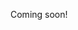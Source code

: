 Coming soon!

<!--

Software engineers are usually good at estimating essential complexity. A particular algorithm can only be so hard, right?

Estimation problems are usually errors of accidental complexity. Unknown unknows plague projects.

But how do we reduce accidental complexity?

We need to create environments that _shield_ accidental complexity from engineers at given levels:
- users shouldn't be able to mess up their applications
- application developers shouldn't be allowed to mess up the operating system (or each others' applications)
- operating system developers shouldn't be able to mess up the hardware

The problem with "shielding" is that sometimes it has negative performance implications. But I'm not so sure. When I write programs in Elm, it's blazing fast because Evan handled all the accidental complexity for me. All my errors are _my_ errors. Except that's not entirely true: accidental complexity seeps in from connecting to external APIs, but once again, I think the way we currently connect things together on the web is _way_ too low-level.

-->
